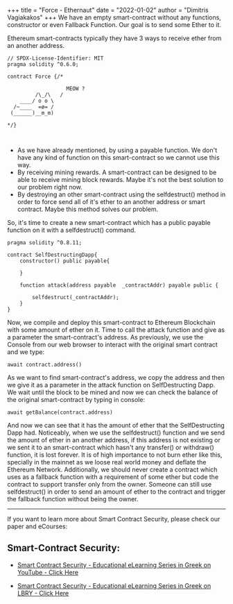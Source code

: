 +++
title = "Force - Ethernaut"
date = "2022-01-02"
author = "Dimitris Vagiakakos"
+++
We have an empty smart-contract without any functions, constructor or even Fallback Function. Our goal is to send some Ether to it.

Ethereum smart-contracts typically they have 3 ways to receive ether from an another address.
```
// SPDX-License-Identifier: MIT
pragma solidity ^0.6.0;

contract Force {/*

                   MEOW ?
         /\_/\   /
    ____/ o o \
  /~____  =ø= /
 (______)__m_m)

*/} 



```

* As we have already mentioned, by using a payable function. We don't have any kind of function on this smart-contract so we cannot use this way.
* By receiving mining rewards. A smart-contract can be designed to be able to receive mining block rewards. Maybe it's not the best solution to our problem right now.
* By destroying an other smart-contract  using the selfdestruct() method in order to force send all of it's ether to an another address or smart contract. Maybe this method solves our problem.

So, it's time to create a new smart-contract which has a public payable function on it with a selfdestruct() command.

```
pragma solidity ^0.8.11;

contract SelfDestructingDapp{
    constructor() public payable{

    }

    function attack(address payable  _contractAddr) payable public {
        
        selfdestruct(_contractAddr);
    }
}
```

Now, we compile and deploy this smart-contract to Ethereum Blockchain with some amount of ether on it. 
Time to call the attack function and give as a parameter the smart-contract's address.
As previously, we use the Console from our web browser to interact with the original smart contract and we type:
```
await contract.address()
```
As we want to find smart-contract's address, we copy the address and then we give it as a parameter in the attack function on SelfDestructing Dapp. 
We wait until the block to be mined and now we can check the balance of the original smart-contract by typing in console:

```
await getBalance(contract.address)
```
And now we can see that it has the amount of ether that the SelfDestructing Dapp had.
Noticeably, when we use the selfdestruct() function and we send the amount of ether in an another address, if this address is not existing or we sent it to an smart-contract which hasn't any transfer() or withdraw() function, it is lost forever. It is of high importance to not burn ether like this, specially in the mainnet as we loose real world money and deflate the Ethereum Network. Additionally, we should never create a contract which uses as a fallback function with a requirement of some ether but code the contract to support transfer only from the owner. Someone can still use selfdestruct() in order to send an amount of ether to the contract and trigger the fallback function without being the owner.


---
If you want to learn more about Smart Contract Security, please check our paper and eCourses:
## Smart-Contract Security:

* [Smart Contract Security - Educational eLearning Series in Greek on YouTube - Click Here](https://www.youtube.com/playlist?list=PLZa7COjIxKWzLcMxI9cRNSzOtdR0xvXB7)


* [Smart Contract Security - Educational eLearning Series in Greek on LBRY - Click Here](https://odysee.com/@TuxHouse:1/Ethereum-Hacking-Series-%28Greek%29:b?r=D1QgYeP81GoKPkW5T1jP96zxGA4GMfho&lid=b0b540e62d96ed2811b776519fc460617e4c40747)
